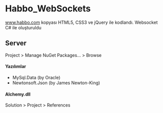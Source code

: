 # Habbo_WebSockets
www.habbo.com kopyası HTML5, CSS3 ve jQuery ile kodlandı. Websocket C# ile oluşturuldu

## Server
Project > Manage NuGet Packages... > Browse

#### Yazılımlar
- MySql.Data (by Oracle)
- Newtonsoft.Json (by James Newton-King)

#### Alchemy.dll
Solution > Project > References
